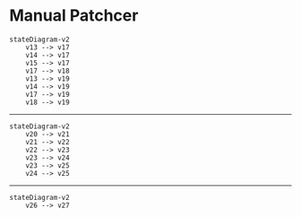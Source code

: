 # Manual Patchcer

```mermaid
stateDiagram-v2
    v13 --> v17
    v14 --> v17
    v15 --> v17
    v17 --> v18
    v13 --> v19
    v14 --> v19
    v17 --> v19
    v18 --> v19
```

---

```mermaid
stateDiagram-v2
    v20 --> v21
    v21 --> v22
    v22 --> v23
    v23 --> v24
    v23 --> v25
    v24 --> v25
```

---

```mermaid
stateDiagram-v2
    v26 --> v27
```
